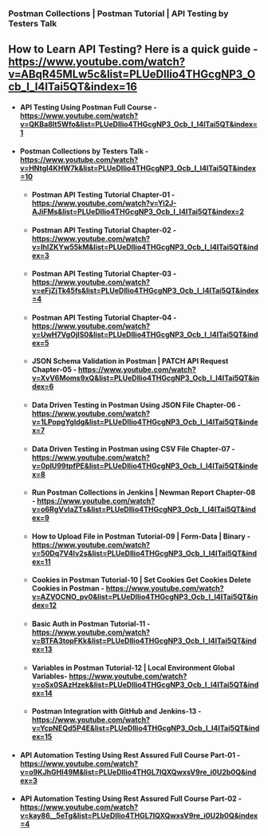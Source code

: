### Postman Collections | Postman Tutorial | API Testing by Testers Talk

## How to Learn API Testing? Here is a quick guide - https://www.youtube.com/watch?v=ABqR45MLw5c&list=PLUeDIlio4THGcgNP3_Ocb_I_l4ITai5QT&index=16

* #### API Testing Using Postman Full Course - https://www.youtube.com/watch?v=QKBa8lt5Wfo&list=PLUeDIlio4THGcgNP3_Ocb_I_l4ITai5QT&index=1
* #### Postman Collections by Testers Talk - https://www.youtube.com/watch?v=HNtgl4KHW7k&list=PLUeDIlio4THGcgNP3_Ocb_I_l4ITai5QT&index=10
  * #### Postman API Testing Tutorial Chapter-01 - https://www.youtube.com/watch?v=Yi2J-AJiFMs&list=PLUeDIlio4THGcgNP3_Ocb_I_l4ITai5QT&index=2
  * #### Postman API Testing Tutorial Chapter-02 - https://www.youtube.com/watch?v=IhlZKYw55kM&list=PLUeDIlio4THGcgNP3_Ocb_I_l4ITai5QT&index=3
  * #### Postman API Testing Tutorial Chapter-03 - https://www.youtube.com/watch?v=eFjZjTk45fs&list=PLUeDIlio4THGcgNP3_Ocb_I_l4ITai5QT&index=4
  * #### Postman API Testing Tutorial Chapter-04 - https://www.youtube.com/watch?v=UwH7VgOjIS0&list=PLUeDIlio4THGcgNP3_Ocb_I_l4ITai5QT&index=5
  * ####  JSON Schema Validation in Postman | PATCH API Request Chapter-05 - https://www.youtube.com/watch?v=XvV6Moms9xQ&list=PLUeDIlio4THGcgNP3_Ocb_I_l4ITai5QT&index=6
  * #### Data Driven Testing in Postman Using JSON File Chapter-06 - https://www.youtube.com/watch?v=1LPopgYgldg&list=PLUeDIlio4THGcgNP3_Ocb_I_l4ITai5QT&index=7
  * #### Data Driven Testing in Postman using CSV File Chapter-07 - https://www.youtube.com/watch?v=0plU99tpfPE&list=PLUeDIlio4THGcgNP3_Ocb_I_l4ITai5QT&index=8
  * #### Run Postman Collections in Jenkins | Newman Report Chapter-08 - https://www.youtube.com/watch?v=o6RgVvlaZTs&list=PLUeDIlio4THGcgNP3_Ocb_I_l4ITai5QT&index=9
  * #### How to Upload File in Postman Tutorial-09 | Form-Data | Binary - https://www.youtube.com/watch?v=50Dq7V4Iv2s&list=PLUeDIlio4THGcgNP3_Ocb_I_l4ITai5QT&index=11
  * #### Cookies in Postman Tutorial-10 | Set Cookies Get Cookies Delete Cookies in Postman - https://www.youtube.com/watch?v=AZVOCNO_pv0&list=PLUeDIlio4THGcgNP3_Ocb_I_l4ITai5QT&index=12
  * #### Basic Auth in Postman Tutorial-11 - https://www.youtube.com/watch?v=BTFA3topFKk&list=PLUeDIlio4THGcgNP3_Ocb_I_l4ITai5QT&index=13
  * #### Variables in Postman Tutorial-12 | Local Environment Global Variables- https://www.youtube.com/watch?v=oSx0SAzHzek&list=PLUeDIlio4THGcgNP3_Ocb_I_l4ITai5QT&index=14
  * #### Postman Integration with GitHub and Jenkins-13 - https://www.youtube.com/watch?v=YcpNEQd5P4E&list=PLUeDIlio4THGcgNP3_Ocb_I_l4ITai5QT&index=15
    
* #### API Automation Testing Using Rest Assured Full Course Part-01 - https://www.youtube.com/watch?v=o9KJhGHl49M&list=PLUeDIlio4THGL7lQXQwxsV9re_i0U2b0Q&index=3
* #### API Automation Testing Using Rest Assured Full Course Part-02 - https://www.youtube.com/watch?v=kay86__5eTg&list=PLUeDIlio4THGL7lQXQwxsV9re_i0U2b0Q&index=4
  

